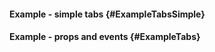 #### Example - simple tabs {#ExampleTabsSimple}

<div class="example">
  <example name="ExampleTabsSimple"></example>
</div>

#### Example - props and events {#ExampleTabs}

<div class="example">
  <example name="ExampleTabs"></example>
</div>
